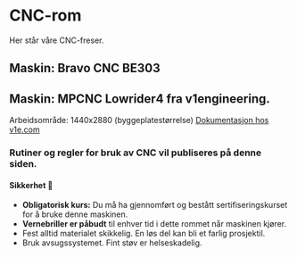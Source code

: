 # CNC-rom

Her står våre CNC-freser. 

## Maskin: Bravo CNC BE303

## Maskin: MPCNC Lowrider4 fra v1engineering.
Arbeidsområde: 1440x2880 (byggeplatestørrelse)
[Dokumentasjon hos v1e.com](https://docs.v1e.com/lowrider/)


### Rutiner og regler for bruk av CNC vil publiseres på denne siden.


#### Sikkerhet 🚨

-   **Obligatorisk kurs:** Du må ha gjennomført og bestått sertifiseringskurset for å bruke denne maskinen.
-   **Vernebriller er påbudt** til enhver tid i dette rommet når maskinen kjører.
-   Fest alltid materialet skikkelig. En løs del kan bli et farlig prosjektil.
-   Bruk avsugssystemet. Fint støv er helseskadelig.

